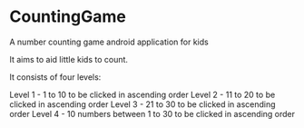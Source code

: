 # CountingGame
A number counting game android application for kids  

It aims to aid little kids to count.

It consists of four levels:

Level 1 - 1 to 10 to be clicked in ascending order
Level 2 - 11 to 20 to be clicked in ascending order
Level 3 - 21 to 30 to be clicked in ascending order
Level 4 -  10 numbers between 1 to 30 to be clicked in ascending order
